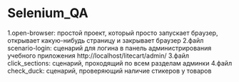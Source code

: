 # Selenium_QA

1.open-browser: простой проект, который просто запускает браузер, открывает какую-нибудь страницу и закрывает браузер
2.файл scenario-login: сценарий для логина в панель администрирования учебного приложения http://localhost/litecart/admin/
3.файл click_sections: сценарий, проходящий по всем разделам админки
4.файл check_duck: сценарий, проверяющий наличие стикеров у товаров
